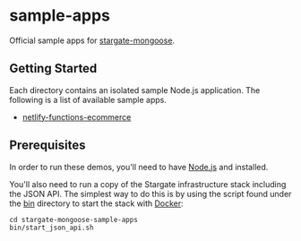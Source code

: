 # sample-apps

Official sample apps for [stargate-mongoose](https://npmjs.com/package/stargate-mongoose).

## Getting Started

Each directory contains an isolated sample Node.js application.
The following is a list of available sample apps.

* [netlify-functions-ecommerce](netlify-functions-ecommerce)

## Prerequisites

In order to run these demos, you'll need to have [Node.js](https://nodejs.org) and  installed. 

You'll also need to run a copy of the Stargate infrastructure stack including the JSON API. 
The simplest way to do this is by using the script found under the [bin](bin) directory 
to start the stack with [Docker](https://docker.com):

```
cd stargate-mongoose-sample-apps 
bin/start_json_api.sh
```